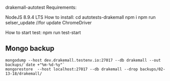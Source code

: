 drakemall-autotest
Requirements:

NodeJS 8.9.4 LTS
How to install:
cd autotests-drakemall
npm i
npm run selser_update //for update ChromeDriver

How to start test:
npm run test-start

## Mongo backup

```
mongodump --host dev.drakemall.testenv.io:27017 --db drakemall --out backups/`date +"%m-%d-%y"`
mongorestore  --host localhost:27017 --db drakemall --drop backups/02-13-18/drakemall/

```